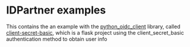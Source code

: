 # IDPartner examples

This contains the an example with the [python_oidc_client](https://github.com/idpartner-app/python_oidc_client) library, called [client-secret-basic](./client-secret-basic/README.md), which is a flask project using the client_secret_basic authentication method to obtain user info
